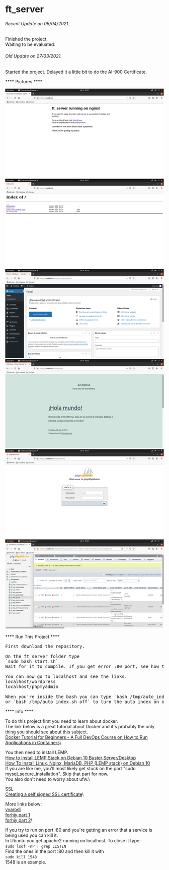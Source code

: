 # ft_server

###### <i>Recent Update on 06/04/2021.</i>
Finished the project.\
Waiting to be evaluated.

###### <i>Old Update on 27/03/2021.</i>
Started the project.
Delayed it a little bit to do the AI-900 Certificate.

**** Pictures ****

![GitHub Logo](/extras/images/image1.png)\
![GitHub Logo](/extras/images/image6.png)\
![GitHub Logo](/extras/images/image3.png)\
![GitHub Logo](/extras/images/image4.png)\
![GitHub Logo](/extras/images/image2.png)\
![GitHub Logo](/extras/images/image5.png)

**** Run This Project ****

<pre>
First download the repository. 

On the ft_server folder type 
`sudo bash start.sh`
Wait for it to compile. If you get error :80 port, see how to solve it below.

You can now go to localhost and see the links.
localhost/wordpress
localhost/phpmyadmin

When you're inside the bash you can type `bash /tmp/auto_index.sh on`
or `bash /tmp/auto_index.sh off` to turn the auto_index on or off.
</pre>



**** Info ****

To do this project first you need to learn about docker.\
The link below is a great tutorial about Docker and it's probably the only thing you should see about this subject.\
[Docker Tutorial for Beginners - A Full DevOps Course on How to Run Applications in Containers](https://www.youtube.com/watch?v=fqMOX6JJhGo)\

You then need to install LEMP.\
[How to Install LEMP Stack on Debian 10 Buster Server/Desktop](https://www.linuxbabe.com/debian/install-lemp-stack-debian-10-buster)\
[How To Install Linux, Nginx, MariaDB, PHP (LEMP stack) on Debian 10](https://www.digitalocean.com/community/tutorials/how-to-install-linux-nginx-mariadb-php-lemp-stack-on-debian-10)\
If you are like me, you'll most likely get stuck on the part "sudo mysql_secure_installation". Skip that part for now.\
You also don't need to worry about ufw.\

SSL\
[Creating a self signed SSL certificate](https://linuxize.com/post/creating-a-self-signed-ssl-certificate/)\

More links below:\
[vvarodi](https://github.com/vvarodi/ft_server)\
[forhjy part 1](https://forhjy.medium.com/how-to-install-lemp-wordpress-on-debian-buster-by-using-dockerfile-1-75ddf3ede861)\
[forhjy part 2](https://forhjy.medium.com/42-ft-server-how-to-install-lemp-wordpress-on-debian-buster-by-using-dockerfile-2-4042adb2ab2c)\


If you try to run on port :80 and you're getting an error that a service is being used you can kill it.\
In Ubuntu you get apache2 running on localhost. To close it type:\
`sudo lsof -nP | grep LISTEN` \
Find the ones in the port :80 and then kill it with\
`sudo kill 1548`\
1548 is an example.
